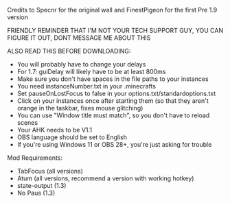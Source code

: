 Credits to Specnr for the original wall and FinestPigeon for the first Pre 1.9 version

FRIENDLY REMINDER THAT I'M NOT YOUR TECH SUPPORT GUY, YOU CAN FIGURE IT OUT, DONT MESSAGE ME ABOUT THIS

ALSO READ THIS BEFORE DOWNLOADING:

- You will probably have to change your delays
- For 1.7: guiDelay will likely have to be at least 800ms
- Make sure you don't have spaces in the file paths to your instances
- You need instanceNumber.txt in your .minecrafts
- Set pauseOnLostFocus to false in your options.txt/standardoptions.txt
- Click on your instances once after starting them (so that they aren't orange in the taskbar, fixes mouse glitching)
- You can use "Window title must match", so you don't have to reload scenes
- Your AHK needs to be V1.1
- OBS language should be set to English
- If you're using Windows 11 or OBS 28+, you're just asking for trouble

Mod Requirements:
- TabFocus (all versions)
- Atum (all versions, recommend a version with working hotkey)
- state-output (1.3)
- No Paus (1.3)

